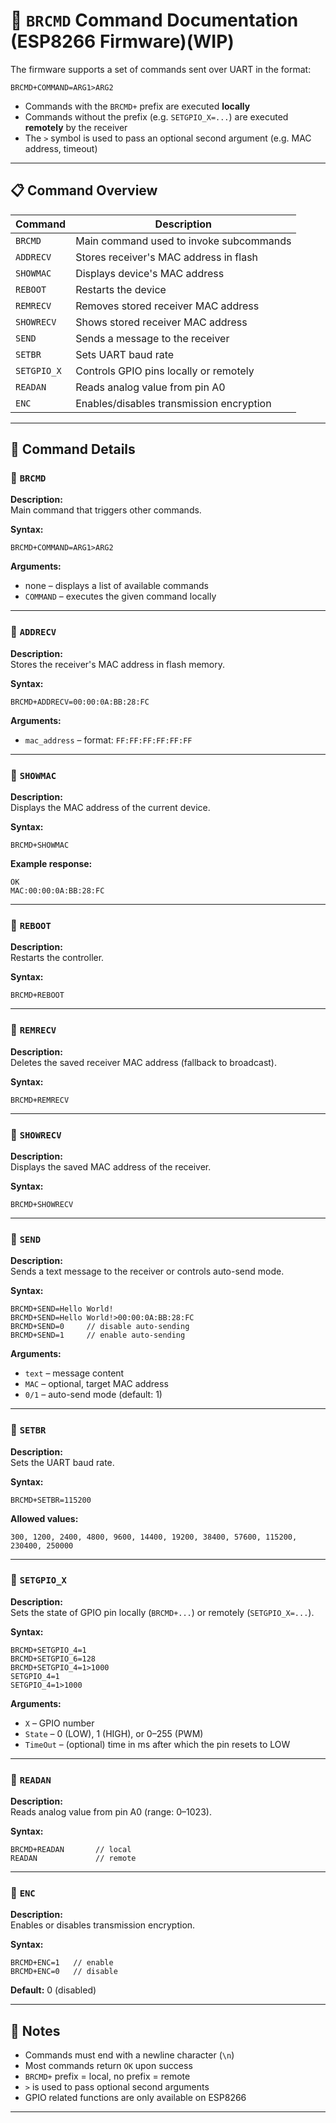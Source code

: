 # 📡 `BRCMD` Command Documentation (ESP8266 Firmware)(WIP)

The firmware supports a set of commands sent over UART in the format:

```
BRCMD+COMMAND=ARG1>ARG2
```

- Commands with the `BRCMD+` prefix are executed **locally**
- Commands without the prefix (e.g. `SETGPIO_X=...`) are executed **remotely** by the receiver
- The `>` symbol is used to pass an optional second argument (e.g. MAC address, timeout)

---

## 📋 Command Overview

| Command            | Description                                  |
|--------------------|----------------------------------------------|
| `BRCMD`            | Main command used to invoke subcommands      |
| `ADDRECV`          | Stores receiver's MAC address in flash       |
| `SHOWMAC`          | Displays device's MAC address                |
| `REBOOT`           | Restarts the device                          |
| `REMRECV`          | Removes stored receiver MAC address          |
| `SHOWRECV`         | Shows stored receiver MAC address            |
| `SEND`             | Sends a message to the receiver              |
| `SETBR`            | Sets UART baud rate                          |
| `SETGPIO_X`        | Controls GPIO pins locally or remotely       |
| `READAN`           | Reads analog value from pin A0               |
| `ENC`              | Enables/disables transmission encryption     |

---

## 🧩 Command Details

### 🔹 `BRCMD`

**Description:**  
Main command that triggers other commands.

**Syntax:**
```
BRCMD+COMMAND=ARG1>ARG2
```

**Arguments:**
- none – displays a list of available commands
- `COMMAND` – executes the given command locally

---

### 🔹 `ADDRECV`

**Description:**  
Stores the receiver's MAC address in flash memory.

**Syntax:**
```
BRCMD+ADDRECV=00:00:0A:BB:28:FC
```

**Arguments:**
- `mac_address` – format: `FF:FF:FF:FF:FF:FF`

---

### 🔹 `SHOWMAC`

**Description:**  
Displays the MAC address of the current device.

**Syntax:**
```
BRCMD+SHOWMAC
```

**Example response:**
```
OK
MAC:00:00:0A:BB:28:FC
```

---

### 🔹 `REBOOT`

**Description:**  
Restarts the controller.

**Syntax:**
```
BRCMD+REBOOT
```

---

### 🔹 `REMRECV`

**Description:**  
Deletes the saved receiver MAC address (fallback to broadcast).

**Syntax:**
```
BRCMD+REMRECV
```

---

### 🔹 `SHOWRECV`

**Description:**  
Displays the saved MAC address of the receiver.

**Syntax:**
```
BRCMD+SHOWRECV
```

---

### 🔹 `SEND`

**Description:**  
Sends a text message to the receiver or controls auto-send mode.

**Syntax:**
```
BRCMD+SEND=Hello World!
BRCMD+SEND=Hello World!>00:00:0A:BB:28:FC
BRCMD+SEND=0     // disable auto-sending
BRCMD+SEND=1     // enable auto-sending
```

**Arguments:**
- `text` – message content
- `MAC` – optional, target MAC address
- `0/1` – auto-send mode (default: 1)

---

### 🔹 `SETBR`

**Description:**  
Sets the UART baud rate.

**Syntax:**
```
BRCMD+SETBR=115200
```

**Allowed values:**
```
300, 1200, 2400, 4800, 9600, 14400, 19200, 38400, 57600, 115200, 230400, 250000
```

---

### 🔹 `SETGPIO_X`

**Description:**  
Sets the state of GPIO pin locally (`BRCMD+...`) or remotely (`SETGPIO_X=...`).

**Syntax:**
```
BRCMD+SETGPIO_4=1
BRCMD+SETGPIO_6=128
BRCMD+SETGPIO_4=1>1000
SETGPIO_4=1
SETGPIO_4=1>1000
```

**Arguments:**
- `X` – GPIO number
- `State` – 0 (LOW), 1 (HIGH), or 0–255 (PWM)
- `TimeOut` – (optional) time in ms after which the pin resets to LOW

---

### 🔹 `READAN`

**Description:**  
Reads analog value from pin A0 (range: 0–1023).

**Syntax:**
```
BRCMD+READAN       // local
READAN             // remote
```

---

### 🔹 `ENC`

**Description:**  
Enables or disables transmission encryption.

**Syntax:**
```
BRCMD+ENC=1   // enable
BRCMD+ENC=0   // disable
```

**Default:** 0 (disabled)

---

## 📌 Notes

- Commands must end with a newline character (`\n`)
- Most commands return `OK` upon success
- `BRCMD+` prefix = local, no prefix = remote
- `>` is used to pass optional second arguments
- GPIO related functions are only available on ESP8266
---